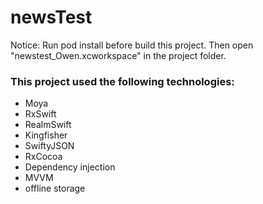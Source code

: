 # newsTest
Notice: Run pod install before build this project.
Then open "newstest_Owen.xcworkspace" in the project folder.

### This project used the following technologies:
- Moya
- RxSwift
- RealmSwift
- Kingfisher
- SwiftyJSON
- RxCocoa
- Dependency injection
- MVVM
- offline storage

